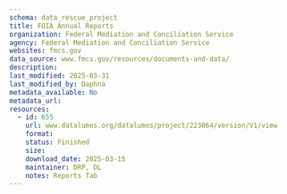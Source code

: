 ```yaml
---
schema: data_rescue_project 
title: FOIA Annual Reports
organization: Federal Mediation and Conciliation Service
agency: Federal Mediation and Conciliation Service
websites: fmcs.gov
data_source: www.fmcs.gov/resources/documents-and-data/
description: 
last_modified: 2025-03-31
last_modified_by: Daphna
metadata_available: No
metadata_url: 
resources:
  - id: 655
    url: www.datalumos.org/datalumos/project/223064/version/V1/view
    format: 
    status: Finished
    size: 
    download_date: 2025-03-15
    maintainer: DRP, DL
    notes: Reports Tab
---
```

